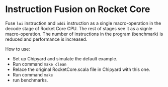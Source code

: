 # Instruction Fusion on Rocket Core
Fuse `lui` instruction and `addi` instruction as a single macro-operation in the decode stage of Rocket Core CPU. The rest of stages see it as a signle macro-operation. The number of instructions in the program (benchmark) is reduced and performance is increased.

How to use:
- Set up Chipyard and simulate the default example.
- Run command `make clean`
- Relace the original RocketCore.scala file in Chipyard with this one.
- Run command `make`
- run benchmarks.
